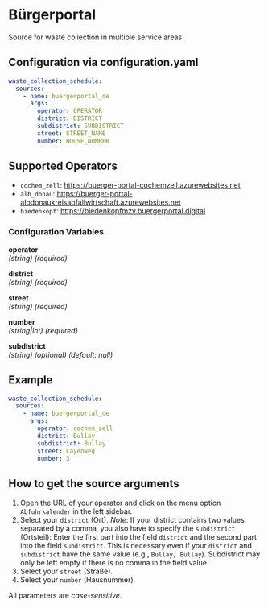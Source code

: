 # Bürgerportal

Source for waste collection in multiple service areas.

## Configuration via configuration.yaml

```yaml
waste_collection_schedule:
  sources:
    - name: buergerportal_de
      args:
        operator: OPERATOR
        district: DISTRICT
        subdistrict: SUBDISTRICT
        street: STREET_NAME
        number: HOUSE_NUMBER
```

## Supported Operators

- `cochem_zell`: <https://buerger-portal-cochemzell.azurewebsites.net>
- `alb_donau`: <https://buerger-portal-albdonaukreisabfallwirtschaft.azurewebsites.net>
- `biedenkopf`: <https://biedenkopfmzv.buergerportal.digital>

### Configuration Variables

**operator**\
_(string) (required)_

**district**\
_(string) (required)_

**street**\
_(string) (required)_

**number**\
_(string|int) (required)_

**subdistrict**\
_(string) (optional) (default: null)_

## Example

```yaml
waste_collection_schedule:
  sources:
    - name: buergerportal_de
      args:
        operator: cochem_zell
        district: Bullay
        subdistrict: Bullay
        street: Layenweg
        number: 3
```

## How to get the source arguments

1. Open the URL of your operator and click on the menu option `Abfuhrkalender` in the left sidebar.
2. Select your `district` (Ort). _Note_: If your district contains two values separated by a comma, you also have to specify the `subdistrict` (Ortsteil): Enter the first part into the field `district` and the second part into the field `subdistrict`. This is necessary even if your `district` and `subdistrict` have the same value (e.g., `Bullay, Bullay`). Subdistrict may only be left empty if there is no comma in the field value.
3. Select your `street` (Straße).
4. Select your `number` (Hausnummer).

All parameters are _case-sensitive_.
